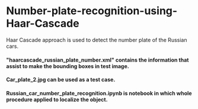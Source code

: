 # Number-plate-recognition-using-Haar-Cascade
Haar Cascade approach is used to detect the number plate of the Russian cars.

#### "haarcascade_russian_plate_number.xml" contains the information that assist to make the bounding boxes in test image.

#### Car_plate_2.jpg can be used as a test case.

#### Russian_car_number_plate_recognition.ipynb is notebook in which whole procedure applied to localize the object. 
